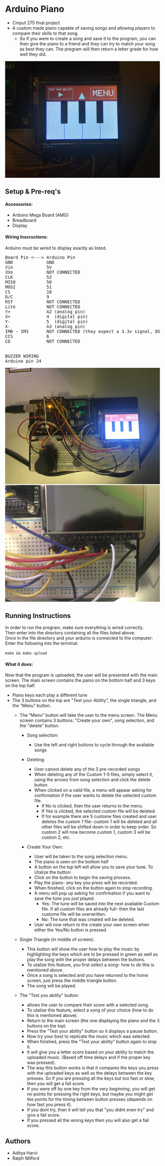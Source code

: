 # Arduino Piano
- Cmput 275 final project
- A custom made piano capable of saving songs and allowing players to compare their skills to that song.
  - So if you were to create a song and save it to the program, you can then give the piano to a friend and they can try to match your song as best they can. The program will then return a letter grade for how well they did.
  
![](https://github.com/AdityaHarvi/Arduino-Piano/blob/master/images/piano.png)
## Setup & Pre-req's
#### Accessories:
-   Arduino Mega Board (AMG)
-   Breadboard
-   Display
#### Wiring Inscructions:
Arduino must be wired to display exactly as listed.
<pre>
Board Pin <---> Arduino Pin
GND             GND
Vin             5V
3Vo             NOT CONNECTED
CLK             52
MISO            50
MOSI            51
CS              10
D/C             9
RST             NOT CONNECTED
Lite            NOT CONNECTED
Y+              A2 (analog pin)
X+              4  (digital pin)
Y-              5  (digital pin)
X-              A3 (analog pin)
IM0 - IM3       NOT CONNECTED (they expect a 3.3v signal, DON'T CONNECT!)
CCS             6
CD              NOT CONNECTED


BUZZER WIRING
Arduino pin 24
</pre>
![](https://github.com/AdityaHarvi/Arduino-Piano/blob/master/images/wiring.png)
![](https://github.com/AdityaHarvi/Arduino-Piano/blob/master/images/wiring_close_up.png)
## Running Instructions

In order to run the program, make sure everything is wired correctly.\
Then enter into the directory containing all the files listed above.\
Once in the file directory and your arduino is connected to the computer:\
Enter the following into the terminal:

`make && make upload`

#### What it does:
Now that the program is uploaded, the user will be presented with the main screen.
The main screen contains the paino on the bottom half and 3 keys on the top half.
-   Piano keys each play a different tune
-   The 3 buttons on the top are "Test your Ability", the single triangle, and
    the "Menu" button.
    -   The "Menu" button will take the user to the menu screen. The Menu screen
        contains 3 buttons: "Create your own", song selection, and the "delete" button.

        -   Song selection:
            -   Use the left and right buttons to cycle through the avaliable songs

        -   Deleting:
            -   User cannot delete any of the 3 pre-recorded songs
            -   When deleting any of the Custom 1-5 files, simply select it, using
                the arrows from song selection and click the delete button
            -   When clicked on a valid file, a menu will appear asking for
                confirmation if the user wants to delete the selected custom file.
                -   If No is clicked, then the user returns to the menu.
                -   If Yes is clicked, the selected custom file will be deleted.
                -   If for example there are 5 custome files created and user
                    deletes the custom 1 file- custom 1 will be deleted and all
                    other files will be shifted down in order to keep order.
                    So custom 2 will now become custom 1, custom 3 will be custom 2,
                    etc.

        -   Create Your Own:
            -   User will be taken to the song selection menu.
            -   The piano is seen on the bottom half
            -   A button on the top left will allow you to save your tune.
            To Utalize the button:
            -   Click on the button to begin the saving process.
            -   Play the piano- any key you press will be recorded.
            -   When finished, click on the button again to stop recording.
            -   A menu will pop up asking for confirmation if you want to save
                the tune you just played.
                -   Yes:
                    The tune will be saved into the next avaliable Custom file.
                    If all custom files are already full- then the last custome file
                    will be overwritten.
                -   No:
                    The tune that was created will be deleted.
            -   User will now return to the create your own screen when either the
                Yes/No button is pressed.

    -   Single Triangle (in middle of screen):
        -   This button will show the user how to play the music by highlighting
            the keys which are to be pressed in green as well as play the song
            with the proper delays between the buttons.
        -   To utalize this feature, you first select a song- how to do this is mentioned above.
        -   Once a song is selected and you have returned to the home screen, just
            press the middle triangle button.
        -   The song will be played.

    -   The "Test you ability" button:
        -   allows the user to compare their score with a selected song. 
        -   To utalize this feature, select a song of your choice (how to do this
            is mentioned above).
        -   Return to the main screen (the one displaying the piano and the 3 buttons on the top)
        -   Press the "Test your ability" button so it displays a pause button.
        -   Now try your best to replicate the music which was selected.
        -   When finished, press the "Test your ability" button again to stop it.
        -   It will give you a letter score based on your ability to match the
            uploaded music. (Based off time delays and if the proper key was pressed).
        -   The way this button works is that it compares the keys you press with the
            uploaded keys as well as the delays between the key presses.
            So if you are pressing all the keys but too fast or slow, then you will
            get a fail score.
        -   If you were off by one key from the very beginning, you will get no points
            for pressing the right keys, but maybe you might get the points for the 
            timing between button presses (depends on how fast you press it).
        -   If you dont try, then it will tell you that "you didnt even try" and give
            a fail score.
        -   If you pressed all the wrong keys then you will also get a fail score.
## Authors
- Aditya Harvi
- Ralph Milford
